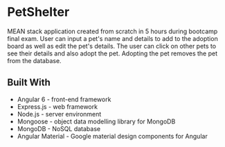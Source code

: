# PetShelter
MEAN stack application created from scratch in 5 hours during bootcamp final exam. User can input a pet's name and details to add to the adoption board as well as edit the pet's details. The user can click on other pets to see their details and also adopt the pet. Adopting the pet removes the pet from the database. 

## Built With
* Angular 6 - front-end framework
* Express.js - web framework
* Node.js - server environment 
* Mongoose - object data modelling library for MongoDB
* MongoDB - NoSQL database
* Angular Material - Google material design components for Angular 

